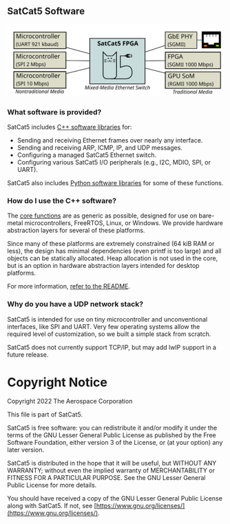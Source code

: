 ## SatCat5 Software

![SatCat5 Logo](images/example_network.svg)

### What software is provided?

SatCat5 includes [C++ software libraries](../src/cpp/README.md) for:

* Sending and receiving Ethernet frames over nearly any interface.
* Sending and receiving ARP, ICMP, IP, and UDP messages.
* Configuring a managed SatCat5 Ethernet switch.
* Configuring various SatCat5 I/O peripherals (e.g., I2C, MDIO, SPI, or UART).

SatCat5 also includes [Python software libraries](../src/python) for some of these functions.

### How do I use the C++ software?

The [core functions](../src/cpp/satcat5) are as generic as possible,
designed for use on bare-metal microcontrollers, FreeRTOS, Linux, or Windows.
We provide hardware abstraction layers for several of these platforms.

Since many of these platforms are extremely constrained (64 kiB RAM or less),
the design has minimal dependencies (even printf is too large) and all objects
can be statically allocated.  Heap allocation is not used in the core, but
is an option in hardware abstraction layers intended for desktop platforms.

For more information, [refer to the README](../src/cpp/README.md).

### Why do you have a UDP network stack?

SatCat5 is intended for use on tiny microcontroller and unconventional
interfaces, like SPI and UART.  Very few operating systems allow the
required level of customization, so we built a simple stack from scratch.

SatCat5 does not currently support TCP/IP, but may add lwIP support in a future release.

# Copyright Notice

Copyright 2022 The Aerospace Corporation

This file is part of SatCat5.

SatCat5 is free software: you can redistribute it and/or modify it under
the terms of the GNU Lesser General Public License as published by the
Free Software Foundation, either version 3 of the License, or (at your
option) any later version.

SatCat5 is distributed in the hope that it will be useful, but WITHOUT
ANY WARRANTY; without even the implied warranty of MERCHANTABILITY or
FITNESS FOR A PARTICULAR PURPOSE.  See the GNU Lesser General Public
License for more details.

You should have received a copy of the GNU Lesser General Public License
along with SatCat5.  If not, see [https://www.gnu.org/licenses/](https://www.gnu.org/licenses/).
